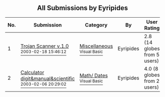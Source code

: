 ﻿<div align="center">

## All Submissions by Eyripides 

</div>

No.  | Submission | Category | By   | User Rating
---- | ---------- | -------- | ---- | -----------
1 | [Trojan Scanner v\.1\.0<br /><sup>2003-02-18 15:46:12</sup>](https://github.com/Planet-Source-Code/eyripides-trojan-scanner-v-1-0__1-43339) | [Miscellaneous<br /><sup>Visual Basic</sup>](../ByCategory/miscellaneous__1-1.md) | Eyripides  | 2.8 (14 globes from 5 users)
2 | [Calculator digit&manual&scientific<br /><sup>2003-02-06 20:29:02</sup>](https://github.com/Planet-Source-Code/eyripides-calculator-digit-manual-scientific__1-43011) | [Math/ Dates<br /><sup>Visual Basic</sup>](../ByCategory/math-dates__1-37.md) | Eyripides  | 4.0 (8 globes from 2 users)
